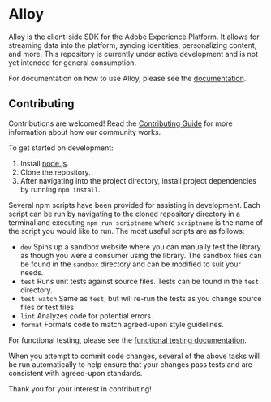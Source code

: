 # Alloy

Alloy is the client-side SDK for the Adobe Experience Platform. It allows for streaming data into the platform, syncing identities, personalizing content, and more. This repository is currently under active development and is not yet intended for general consumption.

For documentation on how to use Alloy, please see the [documentation](https://app.gitbook.com/@launch/s/adobe-experience-platform-web-sdk).

## Contributing

Contributions are welcomed! Read the [Contributing Guide](CONTRIBUTING.md) for more information about how our community works.

To get started on development:

1. Install [node.js](https://nodejs.org/).
1. Clone the repository.
1. After navigating into the project directory, install project dependencies by running `npm install`.

Several npm scripts have been provided for assisting in development. Each script can be run by navigating to the cloned repository directory in a terminal and executing `npm run scriptname` where `scriptname` is the name of the script you would like to run. The most useful scripts are as follows:

* `dev` Spins up a sandbox website where you can manually test the library as though you were a consumer using the library. The sandbox files can be found in the `sandbox` directory and can be modified to suit your needs.
* `test` Runs unit tests against source files. Tests can be found in the `test` directory.
* `test:watch` Same as `test`, but will re-run the tests as you change source files or test files.
* `lint` Analyzes code for potential errors.
* `format` Formats code to match agreed-upon style guidelines.

For functional testing, please see the [functional testing documentation](test/docs/functional.md).

When you attempt to commit code changes, several of the above tasks will be run automatically to help ensure that your changes pass tests and are consistent with agreed-upon standards.

Thank you for your interest in contributing! 
